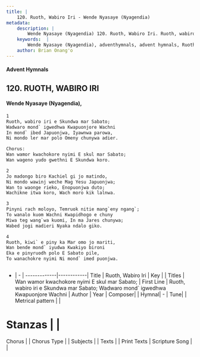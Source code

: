 ```yaml
---
title: |
    120. Ruoth, Wabiro Iri - Wende Nyasaye (Nyagendia)
metadata:
    description: |
        Wende Nyasaye (Nyagendia) 120. Ruoth, Wabiro Iri. Ruoth, wabiro iri e Skundwa mar Sabato; Wadwaro mond` igwedhwa Kwapuonjore Wachni In mond` ibed Japuonjwa, Iyawnwa parowa, Ni mondo ler mar polo Omeny chunywa adier.  Chorus: Wan wamor kwachokore nyimi E skul mar Sabato; Wan wageno yudo gwethni E Skundwa koro.  
    keywords:  |
        Wende Nyasaye (Nyagendia), adventhymnals, advent hymnals, Ruoth, Wabiro Iri, Ruoth, wabiro iri e Skundwa mar Sabato; Wadwaro mond` igwedhwa Kwapuonjore Wachni. Wan wamor kwachokore nyimi E skul mar Sabato;
    author: Brian Onang'o
---
```


#### Advent Hymnals
## 120. RUOTH, WABIRO IRI
####  Wende Nyasaye (Nyagendia),

```txt
1
Ruoth, wabiro iri e Skundwa mar Sabato;
Wadwaro mond` igwedhwa Kwapuonjore Wachni
In mond` ibed Japuonjwa, Iyawnwa parowa,
Ni mondo ler mar polo Omeny chunywa adier.

Chorus:
Wan wamor kwachokore nyimi E skul mar Sabato;
Wan wageno yudo gwethni E Skundwa koro.

2
Jo madongo biro Kachiel gi jo matindo,
Ni mondo wawinj weche Mag Yesu Japuonjwa;
Wan to waonge rieko, Enopuonjwa duto;
Wachikne itwa koro, Wach moro kik lalnwa.

3
Pinyni rach moloyo, Temruok nitie mang`eny ngang`;
To wanalo kuom Wachni Kwapidhogo e chuny
Miwa teg wang`wa kuomi, In ma Jares chunywa;
Wabed jogi madieri Nyaka ndalo giko.

4
Ruoth, kiwi` e piny ka Mar omo jo mariti,
Wan bende mond` iyudwa Kwakiyo bironi
Eka e pinyruodh polo E Sabato pile,
To wanachokre nyimi Ni mond` imed puonjwa.



```

- |   -  |
-------------|------------|
Title | Ruoth, Wabiro Iri |
Key |  |
Titles | Wan wamor kwachokore nyimi E skul mar Sabato; |
First Line | Ruoth, wabiro iri e Skundwa mar Sabato; Wadwaro mond` igwedhwa Kwapuonjore Wachni |
Author | 
Year | 
Composer| |
Hymnal|  - |
Tune|  |
Metrical pattern | |
# Stanzas |  |
Chorus |  |
Chorus Type |  |
Subjects | |
Texts |  |
Print Texts | 
Scripture Song |  |
    
